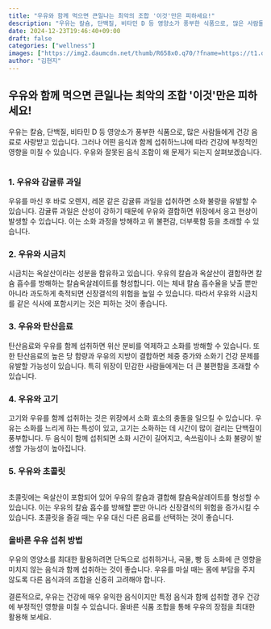 ```yaml
---
title: "우유와 함께 먹으면 큰일나는 최악의 조합 '이것'만은 피하세요!"
description: "우유는 칼슘, 단백질, 비타민 D 등 영양소가 풍부한 식품으로, 많은 사람들에게 건강 음료로 사랑받고 있습니다. 그러나 어떤 음식과 함께 섭취하느냐에 따라 건강에 부정적인 영향을 미칠 수 있습니다. 우유와 잘못된 음식 조합이 왜 문제가 되는지 살펴보겠습니다."
date: 2024-12-23T19:46:40+09:00
draft: false
categories: ["wellness"]
images: ["https://img2.daumcdn.net/thumb/R658x0.q70/?fname=https://t1.daumcdn.net/news/202412/02/starpick/20241202150721547iqtx.jpg", "https://img4.daumcdn.net/thumb/R658x0.q70/?fname=https://t1.daumcdn.net/news/202412/02/starpick/20241202150722040robl.jpg"]
author: "김현지"
---
```


<h2 >우유와 함께 먹으면 큰일나는 최악의 조합 '이것'만은 피하세요!</h2> <p>우유는 칼슘, 단백질, 비타민 D 등 영양소가 풍부한 식품으로, 많은 사람들에게 건강 음료로 사랑받고 있습니다. 그러나 어떤 음식과 함께 섭취하느냐에 따라 건강에 부정적인 영향을 미칠 수 있습니다. 우유와 잘못된 음식 조합이 왜 문제가 되는지 살펴보겠습니다.</p> <figure ><img src="https://img2.daumcdn.net/thumb/R658x0.q70/?fname=https://t1.daumcdn.net/news/202412/02/starpick/20241202150721547iqtx.jpg" alt=""/></figure> <h3 >1. 우유와 감귤류 과일</h3> <p>우유를 마신 후 바로 오렌지, 레몬 같은 감귤류 과일을 섭취하면 소화 불량을 유발할 수 있습니다. 감귤류 과일은 산성이 강하기 때문에 우유와 결합하면 위장에서 응고 현상이 발생할 수 있습니다. 이는 소화 과정을 방해하고 위 불편감, 더부룩함 등을 초래할 수 있습니다.</p> <h3 >2. 우유와 시금치</h3> <p>시금치는 옥살산이라는 성분을 함유하고 있습니다. 우유의 칼슘과 옥살산이 결합하면 칼슘 흡수를 방해하는 칼슘옥살레이트를 형성합니다. 이는 체내 칼슘 흡수율을 낮출 뿐만 아니라 과도하게 축적되면 신장결석의 위험을 높일 수 있습니다. 따라서 우유와 시금치를 같은 식사에 포함시키는 것은 피하는 것이 좋습니다.</p> <h3 >3. 우유와 탄산음료</h3> <p>탄산음료와 우유를 함께 섭취하면 위산 분비를 억제하고 소화를 방해할 수 있습니다. 또한 탄산음료의 높은 당 함량과 우유의 지방이 결합하면 체중 증가와 소화기 건강 문제를 유발할 가능성이 있습니다. 특히 위장이 민감한 사람들에게는 더 큰 불편함을 초래할 수 있습니다.</p> <h3 >4. 우유와 고기</h3> <p>고기와 우유를 함께 섭취하는 것은 위장에서 소화 효소의 충돌을 일으킬 수 있습니다. 우유는 소화를 느리게 하는 특성이 있고, 고기는 소화하는 데 시간이 많이 걸리는 단백질이 풍부합니다. 두 음식이 함께 섭취되면 소화 시간이 길어지고, 속쓰림이나 소화 불량이 발생할 가능성이 높아집니다.</p> <h3 >5. 우유와 초콜릿</h3> <figure ><img src="https://img4.daumcdn.net/thumb/R658x0.q70/?fname=https://t1.daumcdn.net/news/202412/02/starpick/20241202150722040robl.jpg" alt=""/></figure> <p>초콜릿에는 옥살산이 포함되어 있어 우유의 칼슘과 결합해 칼슘옥살레이트를 형성할 수 있습니다. 이는 우유의 칼슘 흡수를 방해할 뿐만 아니라 신장결석의 위험을 증가시킬 수 있습니다. 초콜릿을 즐길 때는 우유 대신 다른 음료를 선택하는 것이 좋습니다.</p> <h3 >올바른 우유 섭취 방법</h3> <p>우유의 영양소를 최대한 활용하려면 단독으로 섭취하거나, 곡물, 빵 등 소화에 큰 영향을 미치지 않는 음식과 함께 섭취하는 것이 좋습니다. 우유를 마실 때는 몸에 부담을 주지 않도록 다른 음식과의 조합을 신중히 고려해야 합니다.</p> <p>결론적으로, 우유는 건강에 매우 유익한 음식이지만 특정 음식과 함께 섭취할 경우 건강에 부정적인 영향을 미칠 수 있습니다. 올바른 식품 조합을 통해 우유의 장점을 최대한 활용해 보세요.</p>